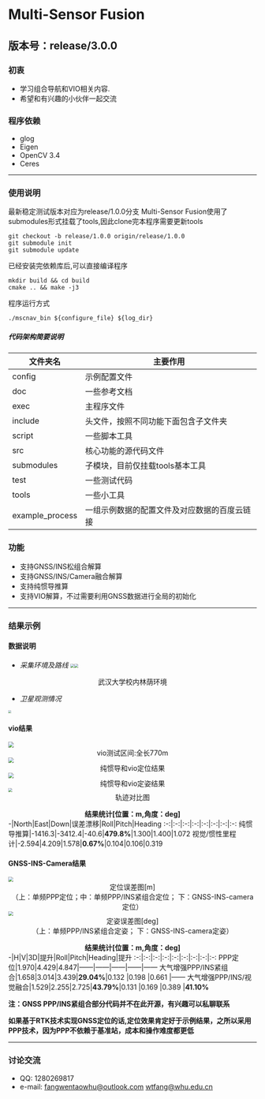 # Multi-Sensor Fusion

版本号：release/3.0.0
---
### 初衷
- 学习组合导航和VIO相关内容.
- 希望和有兴趣的小伙伴一起交流

### 程序依赖
- glog 
- Eigen
- OpenCV 3.4
- Ceres
---
### 使用说明
最新稳定测试版本对应为release/1.0.0分支
Multi-Sensor Fusion使用了submodules形式挂载了tools,因此clone完本程序需要更新tools

```shell
git checkout -b release/1.0.0 origin/release/1.0.0
git submodule init
git submodule update
```
已经安装完依赖库后,可以直接编译程序
```shell
mkdir build && cd build 
cmake .. && make -j3
```

程序运行方式
```shell
./mscnav_bin ${configure_file} ${log_dir}
```
##### 代码架构简要说明
 文件夹名 | 主要作用 
-|-
 config | 示例配置文件
 doc | 一些参考文档
exec | 主程序文件
include | 头文件，按照不同功能下面包含子文件夹
script | 一些脚本工具
src | 核心功能的源代码文件
submodules | 子模块，目前仅挂载tools基本工具
test | 一些测试代码
tools | 一些小工具
example_process | 一组示例数据的配置文件及对应数据的百度云链接

### 功能
- 支持GNSS/INS松组合解算
- 支持GNSS/INS/Camera融合解算
- 支持纯惯导推算
- 支持VIO解算，不过需要利用GNSS数据进行全局的初始化
----
### 结果示例
#### 数据说明
- $采集环境及路线$ 
<img src="./pic/3.jpg" style="zoom:50%"><img src="./pic/4.jpg" style="zoom:50%">
<center>武汉大学校内林荫环境</center>

- $卫星观测情况$
<img src="./pic/6.jpg" style="zoom:40%">


#### vio结果
<img src="./pic/7.jpg" style="zoom:70%">
<center> vio测试区间:全长770m </center>

<img src="./pic/8.png" style="zoom:70%">
<center> 纯惯导和vio定位结果 </center>

<img src="./pic/9.png" style="zoom:70%">
<center> 纯惯导和vio定姿结果 </center>

<img src="./pic/10.jpg" style="zoom:50%">
<center> 轨迹对比图 </center>


**<center>结果统计[位置：m,角度：deg]</center>**
-|North|East|Down|误差漂移|Roll|Pitch|Heading
:-:|:-:|:-:|:-:|:-:|:-:|:-:|:-:
纯惯导推算|-1416.3|-3412.4|-40.6|**479.8%**|1.300|1.400|1.072
视觉/惯性里程计|-2.594|4.209|1.578|**0.67%**|0.104|0.106|0.319


#### GNSS-INS-Camera结果
<img src="./pic/11.jpg" style="zoom:60%">
<center> 定位误差图[m] </center>
<center> （上：单频PPP定位；中：单频PPP/INS紧组合定位； 下：GNSS-INS-camera定位） </center>

<img src="./pic/12.jpg" style="zoom:60%">
<center> 定姿误差图[deg] </center>
<center> （上：单频PPP/INS紧组合定姿； 下：GNSS-INS-camera定姿） </center>

**<center>结果统计[位置：m,角度：deg]</center>**
-|H|V|3D|提升|Roll|Pitch|Heading|提升
:-:|:-:|:-:|:-:|:-:|:-:|:-:|:-:|:-:
PPP定位|1.970|4.429|4.847|——|——|——|——|——
大气增强PPP/INS紧组合|1.658|3.014|3.439|**29.04%**|0.132 |0.198 |0.661 |——
大气增强PPP/INS/视觉融合|1.529|2.255|2.725|**43.79%**|0.131 |0.169 |0.389 |**41.10%**

**注：GNSS PPP/INS紧组合部分代码并不在此开源，有兴趣可以私聊联系**

**如果基于RTK技术实现GNSS定位的话,定位效果肯定好于示例结果，之所以采用PPP技术，因为PPP不依赖于基准站，成本和操作难度都更低**

---

### 讨论交流
- QQ: 1280269817
- e-mail: fangwentaowhu@outlook.com   wtfang@whu.edu.cn
